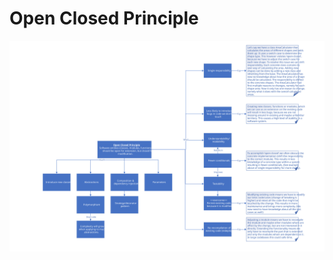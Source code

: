 # Open Closed Principle
![Open Closed Principle](https://github.com/NiekBeijloos/SOLID/blob/master/Open%20Closed%20Principle/Open%20Closed%20Principle.svg?raw=true)
